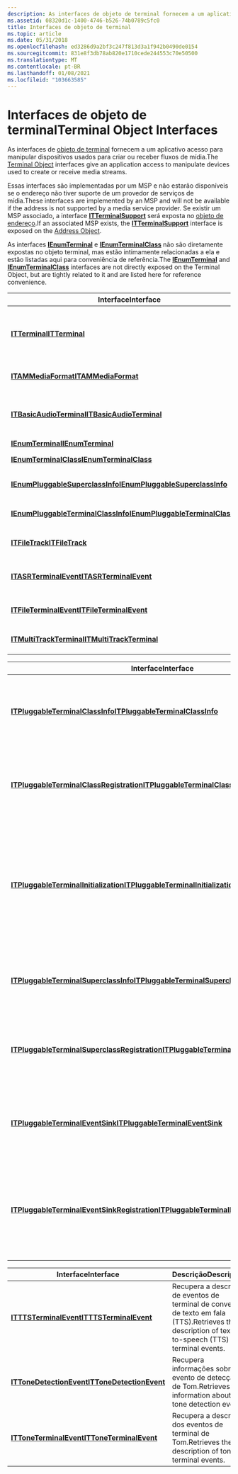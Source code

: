```yaml
---
description: As interfaces de objeto de terminal fornecem a um aplicativo acesso para manipular dispositivos usados para criar ou receber fluxos de mídia.
ms.assetid: 08320d1c-1400-4746-b526-74b0789c5fc0
title: Interfaces de objeto de terminal
ms.topic: article
ms.date: 05/31/2018
ms.openlocfilehash: ed3286d9a2bf3c247f813d3a1f942b0490de0154
ms.sourcegitcommit: 831e8f3db78ab820e1710cede244553c70e50500
ms.translationtype: MT
ms.contentlocale: pt-BR
ms.lasthandoff: 01/08/2021
ms.locfileid: "103663585"
---
```

# <a name="terminal-object-interfaces"></a><span data-ttu-id="9cc6a-103">Interfaces de objeto de terminal</span><span class="sxs-lookup"><span data-stu-id="9cc6a-103">Terminal Object Interfaces</span></span>

<span data-ttu-id="9cc6a-104">As interfaces de [objeto de terminal](terminal-object.md) fornecem a um aplicativo acesso para manipular dispositivos usados para criar ou receber fluxos de mídia.</span><span class="sxs-lookup"><span data-stu-id="9cc6a-104">The [Terminal Object](terminal-object.md) interfaces give an application access to manipulate devices used to create or receive media streams.</span></span>

<span data-ttu-id="9cc6a-105">Essas interfaces são implementadas por um MSP e não estarão disponíveis se o endereço não tiver suporte de um provedor de serviços de mídia.</span><span class="sxs-lookup"><span data-stu-id="9cc6a-105">These interfaces are implemented by an MSP and will not be available if the address is not supported by a media service provider.</span></span> <span data-ttu-id="9cc6a-106">Se existir um MSP associado, a interface [**ITTerminalSupport**](/windows/win32/api/tapi3if/nn-tapi3if-itterminalsupport) será exposta no [objeto de endereço](address-object.md).</span><span class="sxs-lookup"><span data-stu-id="9cc6a-106">If an associated MSP exists, the [**ITTerminalSupport**](/windows/win32/api/tapi3if/nn-tapi3if-itterminalsupport) interface is exposed on the [Address Object](address-object.md).</span></span>

<span data-ttu-id="9cc6a-107">As interfaces [**IEnumTerminal**](/windows/desktop/api/tapi3if/nn-tapi3if-ienumterminal) e [**IEnumTerminalClass**](/windows/desktop/api/tapi3if/nn-tapi3if-ienumterminalclass) não são diretamente expostas no objeto terminal, mas estão intimamente relacionadas a ela e estão listadas aqui para conveniência de referência.</span><span class="sxs-lookup"><span data-stu-id="9cc6a-107">The [**IEnumTerminal**](/windows/desktop/api/tapi3if/nn-tapi3if-ienumterminal) and [**IEnumTerminalClass**](/windows/desktop/api/tapi3if/nn-tapi3if-ienumterminalclass) interfaces are not directly exposed on the Terminal Object, but are tightly related to it and are listed here for reference convenience.</span></span>



| <span data-ttu-id="9cc6a-108">Interface</span><span class="sxs-lookup"><span data-stu-id="9cc6a-108">Interface</span></span>                                                                  | <span data-ttu-id="9cc6a-109">Descrição</span><span class="sxs-lookup"><span data-stu-id="9cc6a-109">Description</span></span>                                                                                                                       |
|----------------------------------------------------------------------------|-----------------------------------------------------------------------------------------------------------------------------------|
| [<span data-ttu-id="9cc6a-110">**ITTerminal**</span><span class="sxs-lookup"><span data-stu-id="9cc6a-110">**ITTerminal**</span></span>](/windows/win32/api/tapi3if/nn-tapi3if-itterminal)                                           | <span data-ttu-id="9cc6a-111">Interface base para o objeto terminal.</span><span class="sxs-lookup"><span data-stu-id="9cc6a-111">Base interface for the Terminal Object.</span></span> <span data-ttu-id="9cc6a-112">Ele fornece métodos para obter informações como a classe de terminal e a mídia com suporte.</span><span class="sxs-lookup"><span data-stu-id="9cc6a-112">It provides methods for obtaining information such as terminal class and media supported.</span></span> |
| [<span data-ttu-id="9cc6a-113">**ITAMMediaFormat**</span><span class="sxs-lookup"><span data-stu-id="9cc6a-113">**ITAMMediaFormat**</span></span>](/windows/win32/api/tapi3/nn-tapi3-itammediaformat)                                 | <span data-ttu-id="9cc6a-114">Define e Obtém o formato de mídia do DirectShow.</span><span class="sxs-lookup"><span data-stu-id="9cc6a-114">Sets and gets DirectShow media format.</span></span>                                                                                            |
| [<span data-ttu-id="9cc6a-115">**ITBasicAudioTerminal**</span><span class="sxs-lookup"><span data-stu-id="9cc6a-115">**ITBasicAudioTerminal**</span></span>](/windows/desktop/api/tapi3if/nn-tapi3if-itbasicaudioterminal)                       | <span data-ttu-id="9cc6a-116">Fornece métodos para definir e obter características de terminal de áudio padrão, como volume.</span><span class="sxs-lookup"><span data-stu-id="9cc6a-116">Provides methods to set and get standard audio terminal characteristics, such as volume.</span></span>                                          |
| [<span data-ttu-id="9cc6a-117">**IEnumTerminal**</span><span class="sxs-lookup"><span data-stu-id="9cc6a-117">**IEnumTerminal**</span></span>](/windows/desktop/api/tapi3if/nn-tapi3if-ienumterminal)                                     | <span data-ttu-id="9cc6a-118">Enumera [**ITTerminal**](/windows/win32/api/tapi3if/nn-tapi3if-itterminal).</span><span class="sxs-lookup"><span data-stu-id="9cc6a-118">Enumerates [**ITTerminal**](/windows/win32/api/tapi3if/nn-tapi3if-itterminal).</span></span>                                                                                      |
| [<span data-ttu-id="9cc6a-119">**IEnumTerminalClass**</span><span class="sxs-lookup"><span data-stu-id="9cc6a-119">**IEnumTerminalClass**</span></span>](/windows/desktop/api/tapi3if/nn-tapi3if-ienumterminalclass)                           | <span data-ttu-id="9cc6a-120">Enumera a [**classe terminal**](terminal-class.md).</span><span class="sxs-lookup"><span data-stu-id="9cc6a-120">Enumerates [**Terminal Class**](terminal-class.md).</span></span>                                                                              |
| [<span data-ttu-id="9cc6a-121">**IEnumPluggableSuperclassInfo**</span><span class="sxs-lookup"><span data-stu-id="9cc6a-121">**IEnumPluggableSuperclassInfo**</span></span>](/windows/desktop/api/tapi3if/nn-tapi3if-ienumpluggablesuperclassinfo)       | <span data-ttu-id="9cc6a-122">Enumera [**ITPluggableTerminalSuperclassInfo**](/windows/desktop/api/tapi3if/nn-tapi3if-itpluggableterminalsuperclassinfo).</span><span class="sxs-lookup"><span data-stu-id="9cc6a-122">Enumerates [**ITPluggableTerminalSuperclassInfo**](/windows/desktop/api/tapi3if/nn-tapi3if-itpluggableterminalsuperclassinfo).</span></span>                                        |
| [<span data-ttu-id="9cc6a-123">**IEnumPluggableTerminalClassInfo**</span><span class="sxs-lookup"><span data-stu-id="9cc6a-123">**IEnumPluggableTerminalClassInfo**</span></span>](/windows/desktop/api/tapi3if/nn-tapi3if-ienumpluggableterminalclassinfo) | <span data-ttu-id="9cc6a-124">Enumera [**ITPluggableTerminalClassInfo**](/windows/desktop/api/tapi3if/nn-tapi3if-itpluggableterminalclassinfo).</span><span class="sxs-lookup"><span data-stu-id="9cc6a-124">Enumerates [**ITPluggableTerminalClassInfo**](/windows/desktop/api/tapi3if/nn-tapi3if-itpluggableterminalclassinfo).</span></span>                                                  |
| [<span data-ttu-id="9cc6a-125">**ITFileTrack**</span><span class="sxs-lookup"><span data-stu-id="9cc6a-125">**ITFileTrack**</span></span>](/windows/desktop/api/tapi3if/nn-tapi3if-itfiletrack)                                         | <span data-ttu-id="9cc6a-126">Recupera e define informações relativas a faixas de terminal de arquivo.</span><span class="sxs-lookup"><span data-stu-id="9cc6a-126">Retrieves and sets information concerning file terminal tracks.</span></span>                                                                   |
| [<span data-ttu-id="9cc6a-127">**ITASRTerminalEvent**</span><span class="sxs-lookup"><span data-stu-id="9cc6a-127">**ITASRTerminalEvent**</span></span>](/windows/desktop/api/tapi3if/nn-tapi3if-itasrterminalevent)                           | <span data-ttu-id="9cc6a-128">Recupera a descrição de eventos de terminal de reconhecimento automático de fala.</span><span class="sxs-lookup"><span data-stu-id="9cc6a-128">Retrieves the description of Automatic Speech Recognition terminal events.</span></span>                                                        |
| [<span data-ttu-id="9cc6a-129">**ITFileTerminalEvent**</span><span class="sxs-lookup"><span data-stu-id="9cc6a-129">**ITFileTerminalEvent**</span></span>](/windows/desktop/api/tapi3if/nn-tapi3if-itfileterminalevent)                         | <span data-ttu-id="9cc6a-130">Recupera a descrição dos eventos de terminal do arquivo.</span><span class="sxs-lookup"><span data-stu-id="9cc6a-130">Retrieves the description of file terminal events.</span></span>                                                                                |
| [<span data-ttu-id="9cc6a-131">**ITMultiTrackTerminal**</span><span class="sxs-lookup"><span data-stu-id="9cc6a-131">**ITMultiTrackTerminal**</span></span>](/windows/desktop/api/tapi3if/nn-tapi3if-itmultitrackterminal)                       | <span data-ttu-id="9cc6a-132">Enumera, cria ou remove faixas em terminais multitrack.</span><span class="sxs-lookup"><span data-stu-id="9cc6a-132">Enumerates, creates, or removes tracks on multitrack terminals.</span></span>                                                                   |



 



| <span data-ttu-id="9cc6a-133">Interface</span><span class="sxs-lookup"><span data-stu-id="9cc6a-133">Interface</span></span>                                                                                      | <span data-ttu-id="9cc6a-134">Descrição</span><span class="sxs-lookup"><span data-stu-id="9cc6a-134">Description</span></span>                                                                                                                  |
|------------------------------------------------------------------------------------------------|------------------------------------------------------------------------------------------------------------------------------|
| [<span data-ttu-id="9cc6a-135">**ITPluggableTerminalClassInfo**</span><span class="sxs-lookup"><span data-stu-id="9cc6a-135">**ITPluggableTerminalClassInfo**</span></span>](/windows/desktop/api/tapi3if/nn-tapi3if-itpluggableterminalclassinfo)                           | <span data-ttu-id="9cc6a-136">Recupera informações relacionadas a um terminal conectável.</span><span class="sxs-lookup"><span data-stu-id="9cc6a-136">Retrieves information concerning a pluggable terminal.</span></span>                                                                       |
| [<span data-ttu-id="9cc6a-137">**ITPluggableTerminalClassRegistration**</span><span class="sxs-lookup"><span data-stu-id="9cc6a-137">**ITPluggableTerminalClassRegistration**</span></span>](/windows/desktop/api/Termmgr/nn-termmgr-itpluggableterminalclassregistration)           | <span data-ttu-id="9cc6a-138">Cria, modifica ou exclui a entrada do registro para um terminal conectável.</span><span class="sxs-lookup"><span data-stu-id="9cc6a-138">Creates, modifies, or deletes the registry entry for a pluggable terminal.</span></span>                                                   |
| [<span data-ttu-id="9cc6a-139">**ITPluggableTerminalInitialization**</span><span class="sxs-lookup"><span data-stu-id="9cc6a-139">**ITPluggableTerminalInitialization**</span></span>](/windows/desktop/api/Termmgr/nn-termmgr-itpluggableterminalinitialization)                 | <span data-ttu-id="9cc6a-140">Executa a criação de objeto de terminal primário para terminais conectáveis, permitindo que o Gerenciador de terminal inicialize o terminal.</span><span class="sxs-lookup"><span data-stu-id="9cc6a-140">Performs primary terminal object creation for pluggable terminals, allowing the Terminal Manager to initialize the terminal.</span></span> |
| [<span data-ttu-id="9cc6a-141">**ITPluggableTerminalSuperclassInfo**</span><span class="sxs-lookup"><span data-stu-id="9cc6a-141">**ITPluggableTerminalSuperclassInfo**</span></span>](/windows/desktop/api/tapi3if/nn-tapi3if-itpluggableterminalsuperclassinfo)                 | <span data-ttu-id="9cc6a-142">Recupera o nome e o CLSID de uma classe terminal conectável.</span><span class="sxs-lookup"><span data-stu-id="9cc6a-142">Retrieves the name and CLSID of a pluggable terminal class.</span></span>                                                                  |
| [<span data-ttu-id="9cc6a-143">**ITPluggableTerminalSuperclassRegistration**</span><span class="sxs-lookup"><span data-stu-id="9cc6a-143">**ITPluggableTerminalSuperclassRegistration**</span></span>](/windows/desktop/api/Termmgr/nn-termmgr-itpluggableterminalsuperclassregistration) | <span data-ttu-id="9cc6a-144">Recupera e define informações sobre uma superclasse de terminal (nome e CLSID).</span><span class="sxs-lookup"><span data-stu-id="9cc6a-144">Retrieves and sets information about a terminal superclass (name and CLSID).</span></span>                                                 |
| [<span data-ttu-id="9cc6a-145">**ITPluggableTerminalEventSink**</span><span class="sxs-lookup"><span data-stu-id="9cc6a-145">**ITPluggableTerminalEventSink**</span></span>](/windows/desktop/api/msp/nn-msp-itpluggableterminaleventsink)                           | <span data-ttu-id="9cc6a-146">Notifica os aplicativos cliente sobre as alterações em um terminal conectável.</span><span class="sxs-lookup"><span data-stu-id="9cc6a-146">Notifies client applications about changes in a pluggable terminal.</span></span>                                                          |
| [<span data-ttu-id="9cc6a-147">**ITPluggableTerminalEventSinkRegistration**</span><span class="sxs-lookup"><span data-stu-id="9cc6a-147">**ITPluggableTerminalEventSinkRegistration**</span></span>](/windows/desktop/api/msp/nn-msp-itpluggableterminaleventsinkregistration)   | <span data-ttu-id="9cc6a-148">Registra e cancela o registro de um aplicativo cliente para notificação sobre eventos de terminal conectável.</span><span class="sxs-lookup"><span data-stu-id="9cc6a-148">Registers and unregisters a client application for notification about pluggable terminal events.</span></span>                             |



 



| <span data-ttu-id="9cc6a-149">Interface</span><span class="sxs-lookup"><span data-stu-id="9cc6a-149">Interface</span></span>                                            | <span data-ttu-id="9cc6a-150">Descrição</span><span class="sxs-lookup"><span data-stu-id="9cc6a-150">Description</span></span>                                                        |
|------------------------------------------------------|--------------------------------------------------------------------|
| [<span data-ttu-id="9cc6a-151">**ITTTSTerminalEvent**</span><span class="sxs-lookup"><span data-stu-id="9cc6a-151">**ITTTSTerminalEvent**</span></span>](/windows/desktop/api/tapi3if/nn-tapi3if-itttsterminalevent)     | <span data-ttu-id="9cc6a-152">Recupera a descrição de eventos de terminal de conversão de texto em fala (TTS).</span><span class="sxs-lookup"><span data-stu-id="9cc6a-152">Retrieves the description of text-to-speech (TTS) terminal events.</span></span> |
| [<span data-ttu-id="9cc6a-153">**ITToneDetectionEvent**</span><span class="sxs-lookup"><span data-stu-id="9cc6a-153">**ITToneDetectionEvent**</span></span>](/windows/desktop/api/Tapi3if/nn-tapi3if-ittonedetectionevent) | <span data-ttu-id="9cc6a-154">Recupera informações sobre um evento de detecção de Tom.</span><span class="sxs-lookup"><span data-stu-id="9cc6a-154">Retrieves information about a tone detection event.</span></span>                |
| [<span data-ttu-id="9cc6a-155">**ITToneTerminalEvent**</span><span class="sxs-lookup"><span data-stu-id="9cc6a-155">**ITToneTerminalEvent**</span></span>](/windows/desktop/api/tapi3if/nn-tapi3if-ittoneterminalevent)   | <span data-ttu-id="9cc6a-156">Recupera a descrição dos eventos de terminal de Tom.</span><span class="sxs-lookup"><span data-stu-id="9cc6a-156">Retrieves the description of tone terminal events.</span></span>                 |



 

 

 
